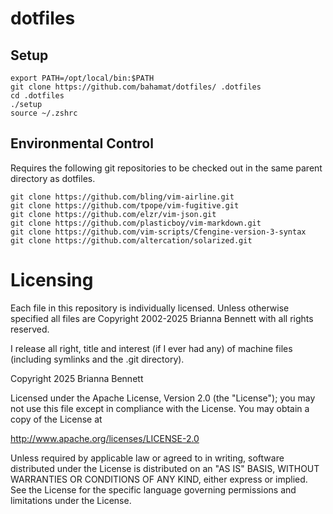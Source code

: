 # dotfiles

## Setup

    export PATH=/opt/local/bin:$PATH
    git clone https://github.com/bahamat/dotfiles/ .dotfiles
    cd .dotfiles
    ./setup
    source ~/.zshrc

## Environmental Control

Requires the following git repositories to be checked out in the same parent
directory as dotfiles.

    git clone https://github.com/bling/vim-airline.git
    git clone https://github.com/tpope/vim-fugitive.git
    git clone https://github.com/elzr/vim-json.git
    git clone https://github.com/plasticboy/vim-markdown.git
    git clone https://github.com/vim-scripts/Cfengine-version-3-syntax
    git clone https://github.com/altercation/solarized.git

# Licensing

Each file in this repository is individually licensed. Unless otherwise specified
all files are Copyright 2002-2025 Brianna Bennett with all rights reserved.

I release all right, title and interest (if I ever had any) of  machine files
(including symlinks and the .git directory).

Copyright 2025 Brianna Bennett

Licensed under the Apache License, Version 2.0 (the "License");
you may not use this file except in compliance with the License.
You may obtain a copy of the License at

   http://www.apache.org/licenses/LICENSE-2.0

Unless required by applicable law or agreed to in writing, software
distributed under the License is distributed on an "AS IS" BASIS,
WITHOUT WARRANTIES OR CONDITIONS OF ANY KIND, either express or implied.
See the License for the specific language governing permissions and
limitations under the License.
